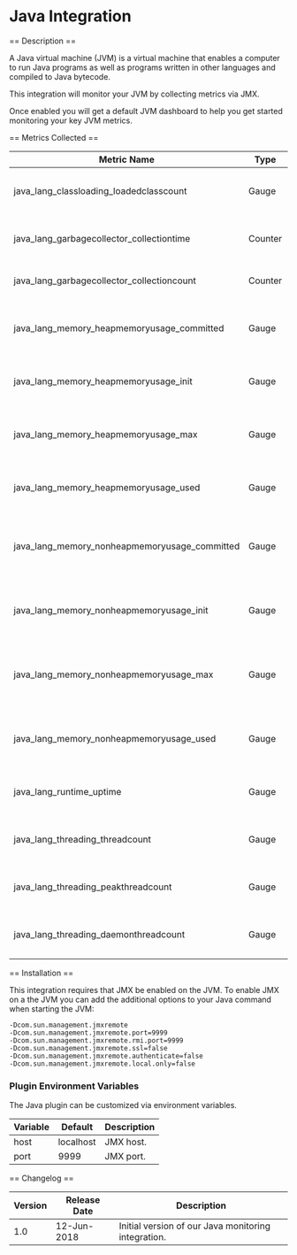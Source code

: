 Java Integration
================

== Description ==

A Java virtual machine (JVM) is a virtual machine that enables a computer to run Java programs as well as programs written in other languages and compiled to Java bytecode.

This integration will monitor your JVM by collecting metrics via JMX.

Once enabled you will get a default JVM dashboard to help you get started monitoring your key JVM metrics.

== Metrics Collected ==

|Metric Name                                  |Type   |Labels |Unit       |Description                                         |
|---------------------------------------------|-------|-------|-----------|----------------------------------------------------|
|java_lang_classloading_loadedclasscount      |Gauge  |       |           |The number of loaded classes.                       |
|java_lang_garbagecollector_collectiontime    |Counter|gc_name|           |The rate of time spent on garbage collection.       |
|java_lang_garbagecollector_collectioncount   |Counter|gc_name|           |The rate of garbage collections.                    |
|java_lang_memory_heapmemoryusage_committed   |Gauge  |       |byte       |The total Java heap memory committed to be used.    |
|java_lang_memory_heapmemoryusage_init        |Gauge  |       |byte       |The initial Java heap memory allocated.             |
|java_lang_memory_heapmemoryusage_max         |Gauge  |       |byte       |The maximum Java heap memory available.             |
|java_lang_memory_heapmemoryusage_used        |Gauge  |       |byte       |The total Java heap memory used.                    |
|java_lang_memory_nonheapmemoryusage_committed|Gauge  |       |byte       |The total Java non-heap memory committed to be used.|
|java_lang_memory_nonheapmemoryusage_init     |Gauge  |       |byte       |The initial Java non-heap memory allocated.         |
|java_lang_memory_nonheapmemoryusage_max      |Gauge  |       |byte       |The maximum Java non-heap memory available.         |
|java_lang_memory_nonheapmemoryusage_used     |Gauge  |       |byte       |The total Java non-heap memory used.                |
|java_lang_runtime_uptime                     |Gauge  |       |millisecond|The total time the JVM is running.                  |
|java_lang_threading_threadcount              |Gauge  |       |           |The number of live threads.                         |
|java_lang_threading_peakthreadcount          |Gauge  |       |           |The number of peak threads.                         |
|java_lang_threading_daemonthreadcount        |Gauge  |       |           |The number daemon threads.                          |

== Installation ==

This integration requires that JMX be enabled on the JVM. To enable JMX on a the JVM you can add the additional options to your
Java command when starting the JVM:

```
-Dcom.sun.management.jmxremote
-Dcom.sun.management.jmxremote.port=9999
-Dcom.sun.management.jmxremote.rmi.port=9999
-Dcom.sun.management.jmxremote.ssl=false
-Dcom.sun.management.jmxremote.authenticate=false
-Dcom.sun.management.jmxremote.local.only=false
```

### Plugin Environment Variables

The Java plugin can be customized via environment variables.

|Variable|Default  |Description|
|--------|---------|-----------|
|host    |localhost|JMX host.  |
|port    |9999     |JMX port.  |

== Changelog ==

|Version|Release Date|Description                                        |
|-------|------------|---------------------------------------------------|
|1.0    |12-Jun-2018 |Initial version of our Java monitoring integration.|
